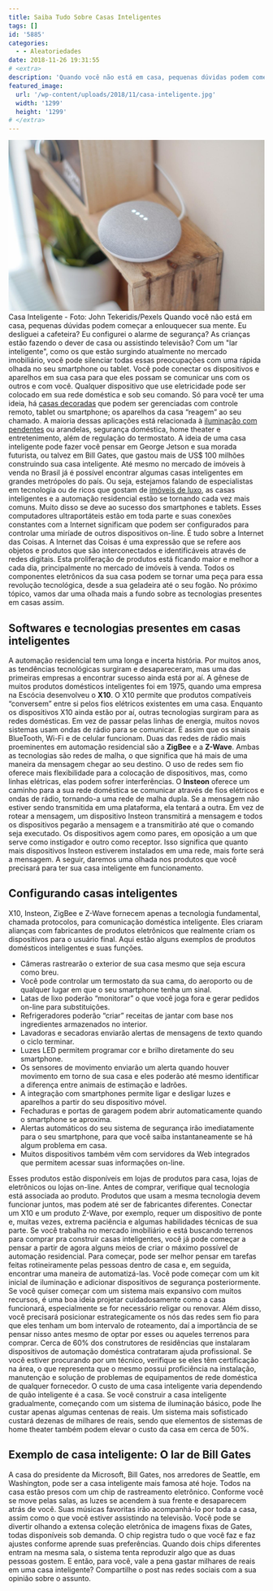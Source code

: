 ```yaml
---
title: Saiba Tudo Sobre Casas Inteligentes
tags: []
id: '5885'
categories:
  - - Aleatoriedades
date: 2018-11-26 19:31:55
# <extra>
description: 'Quando você não está em casa, pequenas dúvidas podem começar a enlouquecer sua mente. Eu desliguei a cafeteira? Eu configurei o alarme de segurança? As crianças estão fazendo o dever de casa ou assistindo televisão? Com um &#8220;lar inteligente&#8221;, como os que estão surgindo atualmente no mercado imobiliário, você pode silenciar todas essas preocupações com uma rápida olhada no seu smartphone ou tablet. Você pode conectar os dispositivos e aparelhos em sua casa para que eles possam se comunicar uns com os outros e com você. Qualquer dispositivo que use eletricidade pode ser colocado em sua rede doméstica e sob seu comando. Só para você ter uma ideia, há casas decoradas que podem ser gerenciadas com controle remoto, tablet ou smartphone; os aparelhos da casa “reagem” ao seu chamado. A maioria dessas aplicações está relacionada à iluminação com pendentes ou arandelas, segurança &hellip;'
featured_image: 
  url: '/wp-content/uploads/2018/11/casa-inteligente.jpg'
  width: '1299'
  height: '1299'
# </extra>
---
```


![casa inteligente](/wp-content/uploads/2018/11/casa-inteligente.jpg "casa inteligente") Casa Inteligente - Foto: John Tekeridis/Pexels Quando você não está em casa, pequenas dúvidas podem começar a enlouquecer sua mente. Eu desliguei a cafeteira? Eu configurei o alarme de segurança? As crianças estão fazendo o dever de casa ou assistindo televisão? Com um "lar inteligente", como os que estão surgindo atualmente no mercado imobiliário, você pode silenciar todas essas preocupações com uma rápida olhada no seu smartphone ou tablet. Você pode conectar os dispositivos e aparelhos em sua casa para que eles possam se comunicar uns com os outros e com você. Qualquer dispositivo que use eletricidade pode ser colocado em sua rede doméstica e sob seu comando. Só para você ter uma ideia, há [casas decoradas](https://www.decoracaoweb.com.br/casas/vantagens-de-morar-em-casa/) que podem ser gerenciadas com controle remoto, tablet ou smartphone; os aparelhos da casa “reagem” ao seu chamado. A maioria dessas aplicações está relacionada à [iluminação com pendentes](https://www.decoracaoweb.com.br/dicas-e-reformas/decoracao-com-pendentes/) ou arandelas, segurança doméstica, home theater e entretenimento, além de regulação do termostato. A ideia de uma casa inteligente pode fazer você pensar em George Jetson e sua morada futurista, ou talvez em Bill Gates, que gastou mais de US$ 100 milhões construindo sua casa inteligente.  Até mesmo no mercado de imóveis à venda no Brasil já é possível encontrar algumas casas inteligentes em grandes metrópoles do país. Ou seja, estejamos falando de especialistas em tecnologia ou de ricos que gostam de [imóveis de luxo](https://www.decoracaoweb.com.br/casas/casas-dos-sonhos/), as casas inteligentes e a automação residencial estão se tornando cada vez mais comuns. Muito disso se deve ao sucesso dos smartphones e tablets. Esses computadores ultraportáteis estão em toda parte e suas conexões constantes com a Internet significam que podem ser configurados para controlar uma miríade de outros dispositivos on-line. É tudo sobre a Internet das Coisas. A Internet das Coisas é uma expressão que se refere aos objetos e produtos que são interconectados e identificáveis através de redes digitais. Esta proliferação de produtos está ficando maior e melhor a cada dia, principalmente no mercado de imóveis à venda.  Todos os componentes eletrônicos da sua casa podem se tornar uma peça para essa revolução tecnológica, desde a sua geladeira até o seu fogão. No próximo tópico, vamos dar uma olhada mais a fundo sobre as tecnologias presentes em casas assim.

## Softwares e tecnologias presentes em casas inteligentes

A automação residencial tem uma longa e incerta história. Por muitos anos, as tendências tecnológicas surgiram e desapareceram, mas uma das primeiras empresas a encontrar sucesso ainda está por aí. A gênese de muitos produtos domésticos inteligentes foi em 1975, quando uma empresa na Escócia desenvolveu o **X10**. O X10 permite que produtos compatíveis “conversem” entre si pelos fios elétricos existentes em uma casa. Enquanto os dispositivos X10 ainda estão por aí, outras tecnologias surgiram para as redes domésticas. Em vez de passar pelas linhas de energia, muitos novos sistemas usam ondas de rádio para se comunicar. É assim que os sinais BlueTooth, Wi-Fi e de celular funcionam. Duas das redes de rádio mais proeminentes em automação residencial são a **ZigBee** e a **Z-Wave**. Ambas as tecnologias são redes de malha, o que significa que há mais de uma maneira da mensagem chegar ao seu destino. O uso de redes sem fio oferece mais flexibilidade para a colocação de dispositivos, mas, como linhas elétricas, elas podem sofrer interferências. O **Insteon** oferece um caminho para a sua rede doméstica se comunicar através de fios elétricos e ondas de rádio, tornando-a uma rede de malha dupla. Se a mensagem não estiver sendo transmitida em uma plataforma, ela tentará a outra. Em vez de rotear a mensagem, um dispositivo Insteon transmitirá a mensagem e todos os dispositivos pegarão a mensagem e a transmitirão até que o comando seja executado. Os dispositivos agem como pares, em oposição a um que serve como instigador e outro como receptor. Isso significa que quanto mais dispositivos Insteon estiverem instalados em uma rede, mais forte será a mensagem. A seguir, daremos uma olhada nos produtos que você precisará para ter sua casa inteligente em funcionamento.

## Configurando casas inteligentes

X10, Insteon, ZigBee e Z-Wave fornecem apenas a tecnologia fundamental, chamada protocolos, para comunicação doméstica inteligente. Eles criaram alianças com fabricantes de produtos eletrônicos que realmente criam os dispositivos para o usuário final. Aqui estão alguns exemplos de produtos domésticos inteligentes e suas funções.  

*   Câmeras rastrearão o exterior de sua casa mesmo que seja escura como breu.
*   Você pode controlar um termostato da sua cama, do aeroporto ou de qualquer lugar em que o seu smartphone tenha um sinal.
*   Latas de lixo poderão “monitorar” o que você joga fora e gerar pedidos on-line para substituições.
*   Refrigeradores poderão “criar” receitas de jantar com base nos ingredientes armazenados no interior.
*   Lavadoras e secadoras enviarão alertas de mensagens de texto quando o ciclo terminar.
*   Luzes LED permitem programar cor e brilho diretamente do seu smartphone.
*   Os sensores de movimento enviarão um alerta quando houver movimento em torno de sua casa e eles poderão até mesmo identificar a diferença entre animais de estimação e ladrões.
*   A integração com smartphones permite ligar e desligar luzes e aparelhos a partir do seu dispositivo móvel.
*   Fechaduras e portas de garagem podem abrir automaticamente quando o smartphone se aproxima.
*   Alertas automáticos do seu sistema de segurança irão imediatamente para o seu smartphone, para que você saiba instantaneamente se há algum problema em casa.
*   Muitos dispositivos também vêm com servidores da Web integrados que permitem acessar suas informações on-line.

Esses produtos estão disponíveis em lojas de produtos para casa, lojas de eletrônicos ou lojas on-line. Antes de comprar, verifique qual tecnologia está associada ao produto. Produtos que usam a mesma tecnologia devem funcionar juntos, mas podem até ser de fabricantes diferentes. Conectar um X10 e um produto Z-Wave, por exemplo, requer um dispositivo de ponte e, muitas vezes, extrema paciência e algumas habilidades técnicas de sua parte. Se você trabalha no mercado imobiliário e está buscando terrenos para comprar pra construir casas inteligentes, você já pode começar a pensar a partir de agora alguns meios de criar o máximo possível de automação residencial. Para começar, pode ser melhor pensar em tarefas feitas rotineiramente pelas pessoas dentro de casa e, em seguida, encontrar uma maneira de automatizá-las. Você pode começar com um kit inicial de iluminação e adicionar dispositivos de segurança posteriormente. Se você quiser começar com um sistema mais expansivo com muitos recursos, é uma boa ideia projetar cuidadosamente como a casa funcionará, especialmente se for necessário religar ou renovar. Além disso, você precisará posicionar estrategicamente os nós das redes sem fio para que eles tenham um bom intervalo de roteamento, daí a importância de se pensar nisso antes mesmo de optar por esses ou aqueles terrenos para comprar. Cerca de 60% dos construtores de residências que instalaram dispositivos de automação doméstica contrataram ajuda profissional. Se você estiver procurando por um técnico, verifique se eles têm certificação na área, o que representa que o mesmo possui proficiência na instalação, manutenção e solução de problemas de equipamentos de rede doméstica de qualquer fornecedor. O custo de uma casa inteligente varia dependendo de quão inteligente é a casa. Se você construir a casa inteligente gradualmente, começando com um sistema de iluminação básico, pode lhe custar apenas algumas centenas de reais. Um sistema mais sofisticado custará dezenas de milhares de reais, sendo que elementos de sistemas de home theater também podem elevar o custo da casa em cerca de 50%.

## Exemplo de casa inteligente: O lar de Bill Gates

A casa do presidente da Microsoft, Bill Gates, nos arredores de Seattle, em Washington, pode ser a casa inteligente mais famosa até hoje. Todos na casa estão presos com um chip de rastreamento eletrônico. Conforme você se move pelas salas, as luzes se acendem à sua frente e desaparecem atrás de você. Suas músicas favoritas irão acompanhá-lo por toda a casa, assim como o que você estiver assistindo na televisão. Você pode se divertir olhando a extensa coleção eletrônica de imagens fixas de Gates, todas disponíveis sob demanda. O chip registra tudo o que você faz e faz ajustes conforme aprende suas preferências. Quando dois chips diferentes entram na mesma sala, o sistema tenta reproduzir algo que as duas pessoas gostem. E então, para você, vale a pena gastar milhares de reais em uma casa inteligente? Compartilhe o post nas redes sociais com a sua opinião sobre o assunto.

